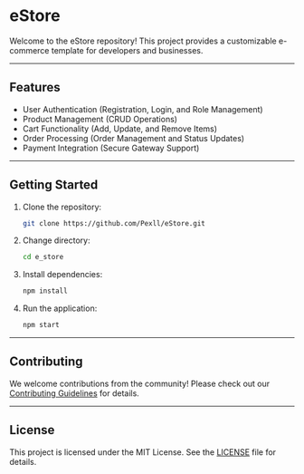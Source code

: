 
# eStore

Welcome to the eStore repository! This project provides a customizable e-commerce template for developers and businesses. 

---

## **Features**
- User Authentication (Registration, Login, and Role Management)
- Product Management (CRUD Operations)
- Cart Functionality (Add, Update, and Remove Items)
- Order Processing (Order Management and Status Updates)
- Payment Integration (Secure Gateway Support)

---

## **Getting Started**
1. Clone the repository:
   ```bash
   git clone https://github.com/Pexll/eStore.git
   ```
2. Change directory:
   ```bash
   cd e_store
   ```
3. Install dependencies:
   ```bash
   npm install
   ```
4. Run the application:
   ```bash
   npm start
   ```

---

## **Contributing**
We welcome contributions from the community! Please check out our [Contributing Guidelines](CONTRIBUTING.md) for details.

---

## **License**
This project is licensed under the MIT License. See the [LICENSE](LICENSE) file for details.
